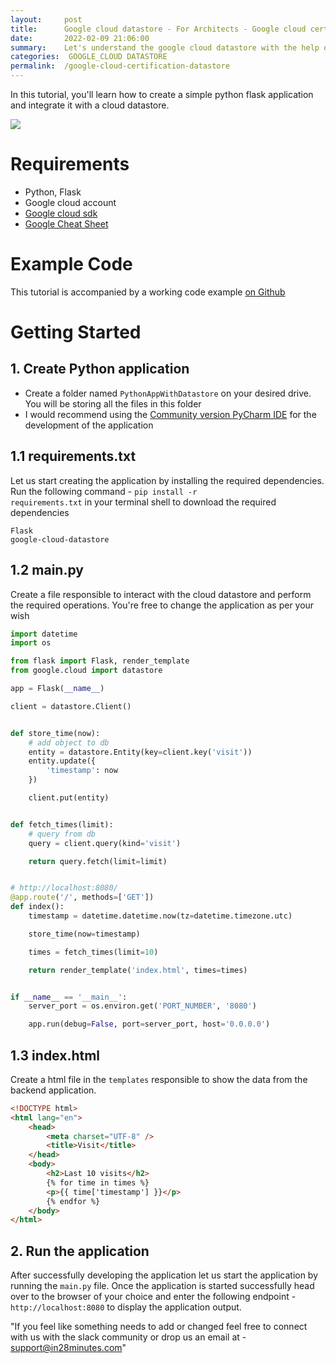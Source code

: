 ```yaml
---
layout:     post
title:      Google cloud datastore - For Architects - Google cloud certification
date:       2022-02-09 21:06:00
summary:    Let's understand the google cloud datastore with the help of a sample application
categories:  GOOGLE_CLOUD DATASTORE
permalink:  /google-cloud-certification-datastore
---
```


In this tutorial, you'll learn how to create a simple python flask application and integrate it with a cloud datastore.

![](/images/googlecloud/cloudrun_datastore.png)

# Requirements

- Python, Flask
- Google cloud account
- [Google cloud sdk](https://cloud.google.com/sdk/docs/install)
- [Google Cheat Sheet](https://cloud.google.com/sdk/docs/images/gcloud-cheat-sheet.pdf)

# Example Code

This tutorial is accompanied by a working code example [on Github](https://github.com/in28minutes/cloud.in28minutes.com/tree/master/projects/google-cloud-content/datastore)

# Getting Started

## 1. Create Python application

- Create a folder named `PythonAppWithDatastore` on your desired drive. You will be storing all the files in this folder
- I would recommend using the [Community version PyCharm IDE](https://www.jetbrains.com/pycharm/download/#section=windows) for the development of the application

## 1.1 requirements.txt

Let us start creating the application by installing the required dependencies. Run the following command - <code>pip install -r requirements.txt</code> in your terminal shell to download the required dependencies

```plain
Flask
google-cloud-datastore
```

## 1.2 main.py

Create a file responsible to interact with the cloud datastore and perform the required operations. You're free to change the application as per your wish

```python
import datetime
import os

from flask import Flask, render_template
from google.cloud import datastore

app = Flask(__name__)

client = datastore.Client()


def store_time(now):
    # add object to db
    entity = datastore.Entity(key=client.key('visit'))
    entity.update({
        'timestamp': now
    })

    client.put(entity)


def fetch_times(limit):
    # query from db
    query = client.query(kind='visit')

    return query.fetch(limit=limit)


# http://localhost:8080/
@app.route('/', methods=['GET'])
def index():
    timestamp = datetime.datetime.now(tz=datetime.timezone.utc)

    store_time(now=timestamp)

    times = fetch_times(limit=10)

    return render_template('index.html', times=times)


if __name__ == '__main__':
    server_port = os.environ.get('PORT_NUMBER', '8080')

    app.run(debug=False, port=server_port, host='0.0.0.0')

```

## 1.3 index.html

Create a html file in the <code>templates</code> responsible to show the data from the backend application.

```html
<!DOCTYPE html>
<html lang="en">
    <head>
        <meta charset="UTF-8" />
        <title>Visit</title>
    </head>
    <body>
        <h2>Last 10 visits</h2>
        {% for time in times %}
        <p>{{ time['timestamp'] }}</p>
        {% endfor %}
    </body>
</html>
```

## 2. Run the application

After successfully developing the application let us start the application by running the <code>main.py</code> file. Once the application is started successfully head over to the browser of your choice and enter the following endpoint - `http://localhost:8080` to display the application output.

"If you feel like something needs to add or changed feel free to connect with us with the slack community or drop us an email at - support@in28minutes.com"
